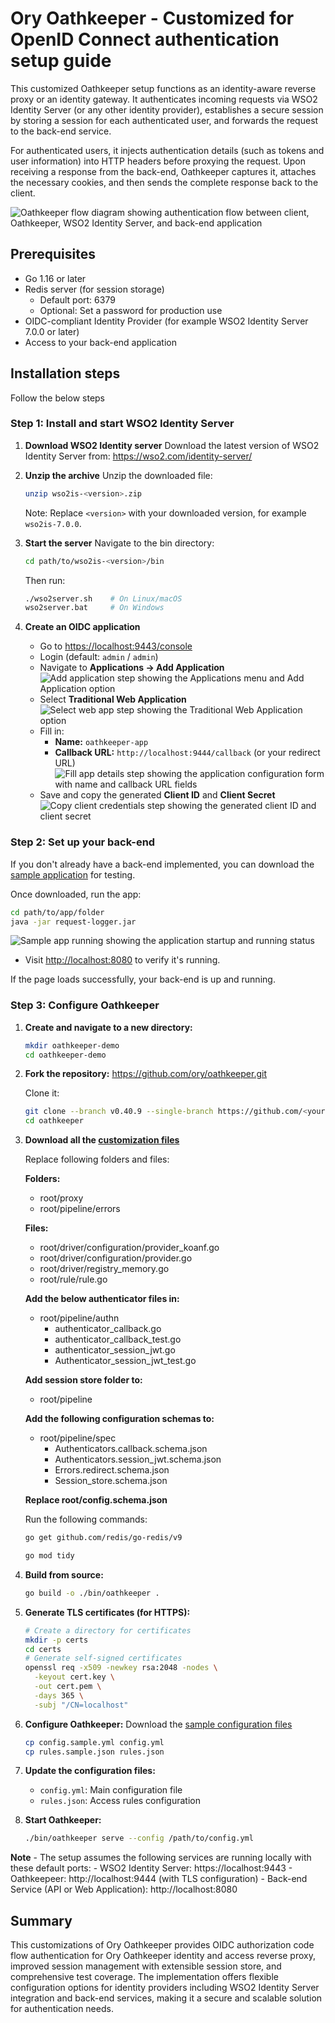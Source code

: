 # Ory Oathkeeper - Customized for OpenID Connect authentication setup guide

This customized Oathkeeper setup functions as an identity-aware reverse proxy or an identity gateway. It authenticates incoming requests via WSO2 Identity Server (or any other identity provider), establishes a secure session by storing a session for each authenticated user, and forwards the request to the back-end service.

For authenticated users, it injects authentication details (such as tokens and user information) into HTTP headers before proxying the request. Upon receiving a response from the back-end, Oathkeeper captures it, attaches the necessary cookies, and then sends the complete response back to the client.

![Oathkeeper flow diagram showing authentication flow between client, Oathkeeper, WSO2 Identity Server, and back-end application]({{base_path}}/assets/img/tutorials/protect-apps-with-identity-gateway/oathkeeper-architecture.png)

## Prerequisites

- Go 1.16 or later
- Redis server (for session storage)
  - Default port: 6379
  - Optional: Set a password for production use
- OIDC-compliant Identity Provider (for example WSO2 Identity Server 7.0.0 or later)
- Access to your back-end application

## Installation steps

Follow the below steps

### Step 1: Install and start WSO2 Identity Server

1. **Download WSO2 Identity server**
   Download the latest version of WSO2 Identity Server from: https://wso2.com/identity-server/

2. **Unzip the archive**
   Unzip the downloaded file:

   ```bash
   unzip wso2is-<version>.zip
   ```

   Note: Replace `<version>` with your downloaded version, for example `wso2is-7.0.0`.

3. **Start the server**
   Navigate to the bin directory:

   ```bash
   cd path/to/wso2is-<version>/bin
   ```

   Then run:

   ```bash
   ./wso2server.sh    # On Linux/macOS
   wso2server.bat     # On Windows
   ```

4. **Create an OIDC application**
   - Go to [https://localhost:9443/console](https://localhost:9443/console)
   - Login (default: `admin` / `admin`)
   - Navigate to **Applications → Add Application**
   ![Add application step showing the Applications menu and Add Application option]({{base_path}}/assets/img/tutorials/protect-apps-with-identity-gateway/add-application-step.png)
   - Select **Traditional Web Application**
     ![Select web app step showing the Traditional Web Application option]({{base_path}}/assets/img/tutorials/protect-apps-with-identity-gateway/select-web-app-step.png)
   - Fill in:
     - **Name:** `oathkeeper-app`
     - **Callback URL:** `http://localhost:9444/callback` (or your redirect URL)
       ![Fill app details step showing the application configuration form with name and callback URL fields]({{base_path}}/assets/img/tutorials/protect-apps-with-identity-gateway/fill-app-details-step.png)
   - Save and copy the generated **Client ID** and **Client Secret**
     ![Copy client credentials step showing the generated client ID and client secret]({{base_path}}/assets/img/tutorials/protect-apps-with-identity-gateway/copy-client-credentials-step.png)

### Step 2: Set up your back-end

If you don't already have a back-end implemented, you can download the [sample application](https://drive.google.com/file/d/1yVerVPLj2cf7jMmHiTIszkEfLVDcdFhJ/view?usp=sharing) for testing.

Once downloaded, run the app:

```bash
cd path/to/app/folder
java -jar request-logger.jar
```

![Sample app running showing the application startup and running status]({{base_path}}/assets/img/tutorials/protect-apps-with-identity-gateway/sample-app-running.png)

- Visit [http://localhost:8080](http://localhost:8080) to verify it's running.

If the page loads successfully, your back-end is up and running.

### Step 3: Configure Oathkeeper

1. **Create and navigate to a new directory:**

   ```bash
   mkdir oathkeeper-demo
   cd oathkeeper-demo
   ```

2. **Fork the repository:**
  https://github.com/ory/oathkeeper.git

   Clone it:

   ```bash
   git clone --branch v0.40.9 --single-branch https://github.com/<your-github-username>/oathkeeper.git
   cd oathkeeper
   ```

3. **Download all the [customization files](https://github.com/wso2/samples-is/tree/master/identity-gateway/oathkeeper/customization-files)**

   Replace following folders and files:

   **Folders:**
   - root/proxy
   - root/pipeline/errors

   **Files:**
   - root/driver/configuration/provider_koanf.go
   - root/driver/configuration/provider.go
   - root/driver/registry_memory.go
   - root/rule/rule.go

   **Add the below authenticator files in:**
   - root/pipeline/authn
     - authenticator_callback.go
     - authenticator_callback_test.go
     - authenticator_session_jwt.go
     - Authenticator_session_jwt_test.go

   **Add session store folder to:**
   - root/pipeline

   **Add the following configuration schemas to:**
   - root/pipeline/spec
     - Authenticators.callback.schema.json
     - Authenticators.session_jwt.schema.json
     - Errors.redirect.schema.json
     - Session_store.schema.json

   **Replace root/config.schema.json**

   Run the following commands:

   ```bash
   go get github.com/redis/go-redis/v9

   go mod tidy
   ```

4. **Build from source:**

   ```bash
   go build -o ./bin/oathkeeper .
   ```

5. **Generate TLS certificates (for HTTPS):**

   ```bash
   # Create a directory for certificates
   mkdir -p certs
   cd certs
   # Generate self-signed certificates
   openssl req -x509 -newkey rsa:2048 -nodes \
     -keyout cert.key \
     -out cert.pem \
     -days 365 \
     -subj "/CN=localhost"
   ```

6. **Configure Oathkeeper:**
Download the [sample configuration files](https://github.com/wso2/samples-is/tree/master/identity-gateway/oathkeeper/sample-configuration)

   ```bash
   cp config.sample.yml config.yml
   cp rules.sample.json rules.json
   ```

7. **Update the configuration files:**
   - `config.yml`: Main configuration file
   - `rules.json`: Access rules configuration

8. **Start Oathkeeper:**

   ```bash
   ./bin/oathkeeper serve --config /path/to/config.yml
   ```

**Note**
      - The setup assumes the following services are running locally with these default ports:
         - WSO2 Identity Server: https://localhost:9443
         - Oathkeepeer: http://localhost:9444 (with TLS configuration)
         - Back-end Service (API or Web Application): http://localhost:8080

## Summary

This customizations of Ory Oathkeeper provides OIDC authorization code flow authentication for Ory Oathkeeper identity and access reverse proxy, improved session management with extensible session store, and comprehensive test coverage. The implementation offers flexible configuration options for identity providers including WSO2 Identity Server integration and back-end services, making it a secure and scalable solution for authentication needs.
